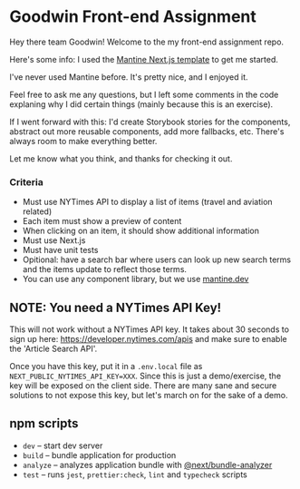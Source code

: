 # Goodwin Front-end Assignment

Hey there team Goodwin! Welcome to the my front-end assignment repo.

Here's some info: I used the [Mantine Next.js template](https://github.com/mantinedev/next-app-template) to get me started.

I've never used Mantine before. It's pretty nice, and I enjoyed it.

Feel free to ask me any questions, but I left some comments in the code explaning why I did certain things (mainly because this is an exercise).

If I went forward with this: I'd create Storybook stories for the components, abstract out more reusable components, add more fallbacks, etc. There's always room to make everything better.

Let me know what you think, and thanks for checking it out.

### Criteria
* Must use NYTimes API to display a list of items (travel and aviation related)
* Each item must show a preview of content
* When clicking on an item, it should show additional information
* Must use Next.js
* Must have unit tests
* Opitional: have a search bar where users can look up new search terms and the items update to reflect those terms.
* You can use any component library, but we use [mantine.dev](https://www.mantine.dev/)

## NOTE: You need a NYTimes API Key!
This will not work without a NYTimes API key. It takes about 30 seconds to sign up here: https://developer.nytimes.com/apis and make sure to enable the 'Article Search API'.

Once you have this key, put it in a `.env.local` file as `NEXT_PUBLIC_NYTIMES_API_KEY=XXX`. Since
this is just a demo/exercise, the key will be exposed on the client side. There are
many sane and secure solutions to not expose this key, but let's march on for the sake of a demo.

## npm scripts
- `dev` – start dev server
- `build` – bundle application for production
- `analyze` – analyzes application bundle with [@next/bundle-analyzer](https://www.npmjs.com/package/@next/bundle-analyzer)
- `test` – runs `jest`, `prettier:check`, `lint` and `typecheck` scripts


